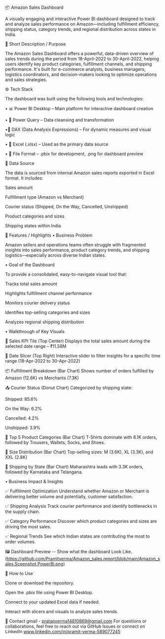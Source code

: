
📦 Amazon Sales Dashboard

A visually engaging and interactive Power BI dashboard designed to track and analyze sales performance on Amazon—including fulfillment efficiency, shipping status, category trends, and regional distribution across states in India.

📝 Short Description / Purpose

The Amazon Sales Dashboard offers a powerful, data-driven overview of sales trends during the period from 18-April-2022 to 30-April-2022, helping users identify key product categories, fulfillment channels, and shipping performance. It's built for e-commerce analysts, business managers, logistics coordinators, and decision-makers looking to optimize operations and sales strategies.

⚙️ Tech Stack

The dashboard was built using the following tools and technologies:

• 📊 Power BI Desktop – Main platform for interactive dashboard creation

• 🔄 Power Query – Data cleansing and transformation

•🧠 DAX (Data Analysis Expressions) – For dynamic measures and visual logic

• 📁 Excel (.xlsx) – Used as the primary data source

• 💾 File Format – .pbix for development, .png for dashboard preview

📂 Data Source

The data is sourced from internal Amazon sales reports exported in Excel format.
It includes:

Sales amount

Fulfillment type (Amazon vs Merchant)

Courier status (Shipped, On the Way, Cancelled, Unshipped)

Product categories and sizes

Shipping states within India

🌟 Features / Highlights
• Business Problem

Amazon sellers and operations teams often struggle with fragmented insights into sales performance, product category trends, and shipping logistics—especially across diverse Indian states.

• Goal of the Dashboard

To provide a consolidated, easy-to-navigate visual tool that:

Tracks total sales amount

Highlights fulfillment channel performance

Monitors courier delivery status

Identifies top-selling categories and sizes

Analyzes regional shipping distribution

• Walkthrough of Key Visuals

🔢 Sales KPI Tile (Top Center)
Displays the total sales amount during the selected date range – ₹11.58M

🧭 Date Slicer (Top Right)
Interactive slider to filter insights for a specific time range (18-Apr-2022 to 30-Apr-2022)

📦 Fulfillment Breakdown (Bar Chart)
Shows number of orders fulfilled by Amazon (12.6K) vs Merchants (7.3K)

📤 Courier Status (Donut Chart)
Categorized by shipping state:

Shipped: 85.6%

On the Way: 6.2%

Cancelled: 4.2%

Unshipped: 3.9%

🧺 Top 5 Product Categories (Bar Chart)
T-Shirts dominate with 8.1K orders, followed by Trousers, Wallets, Socks, and Shoes.

📐 Size Distribution (Bar Chart)
Top-selling sizes: M (3.6K), XL (3.3K), and XXL (2.8K)

📍 Shipping by State (Bar Chart)
Maharashtra leads with 3.3K orders, followed by Karnataka and Telangana.

• Business Impact & Insights

✅ Fulfillment Optimization
Understand whether Amazon or Merchant is delivering better volume and potentially, customer satisfaction.

✅ Shipping Analysis
Track courier performance and identify bottlenecks in the supply chain.

✅ Category Performance
Discover which product categories and sizes are driving the most sales.

✅ Regional Trends
See which Indian states are contributing the most to order volumes.

🖼️ Dashboard Preview -- Show what the dashboard Look Like. 
(https://github.com/Pramitverma/Amazon_sales.report/blob/main/Amazon_sales.Sceenshot.PowerBi.png)

📌 How to Use

Clone or download the repository.

Open the .pbix file using Power BI Desktop.

Connect to your updated Excel data if needed.

Interact with slicers and visuals to analyze sales trends.

📧 Contact
gmail - pratapverma14810869@gmail.com
For questions or collaborations, feel free to reach out via GitHub Issues
or connect on LinkedIn
www.linkedin.com/in/pramit-verma-589077245


